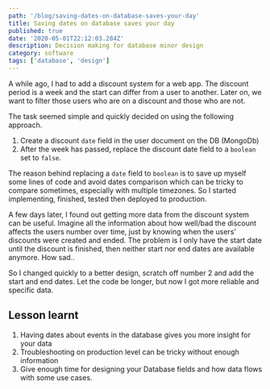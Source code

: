 ```yaml
---
path: '/blog/saving-dates-on-database-saves-your-day'
title: Saving dates on database saves your day
published: true
date: '2020-05-01T22:12:03.284Z'
description: Decision making for database minor design
category: software
tags: ['database', 'design']
---
```


A while ago, I had to add a discount system for a web app. The discount period is a week and the start can differ from a user to another. Later on, we want to filter those users who are on a discount and those who are not.

The task seemed simple and quickly decided on using the following approach.

1. Create a discount `date` field in the user document on the DB (MongoDb)
2. After the week has passed, replace the discount date field to a `boolean` set to `false`.

The reason behind replacing a `date` field to `boolean` is to save up myself some lines of code and avoid dates comparison which can be tricky to compare sometimes, especially with multiple timezones. So I started implementing, finished, tested then deployed to production.

A few days later, I found out getting more data from the discount system can be useful. Imagine all the information about how well/bad the discount affects the users number over time, just by knowing when the users' discounts were created and ended. The problem is I only have the start date until the discount is finished, then neither start nor end dates are available anymore. How sad..

So I changed quickly to a better design, scratch off number 2 and add the
start and end dates. Let the code be longer, but now I got
more reliable and specific data.

## Lesson learnt

1. Having dates about events in the database gives you more insight for your data
2. Troubleshooting on production level can be tricky without enough information
3. Give enough time for designing your Database fields and how data flows with some use cases.
